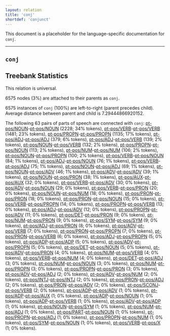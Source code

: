 ```yaml
---
layout: relation
title: 'conj'
shortdef: 'conjunct'
---
```


This document is a placeholder for the language-specific documentation
for `conj`.


--------------------------------------------------------------------------------

## `conj`

## Treebank Statistics

This relation is universal.

6575 nodes (3%) are attached to their parents as `conj`.

6575 instances of `conj` (100%) are left-to-right (parent precedes child).
Average distance between parent and child is 7.29444866920152.

The following 63 pairs of parts of speech are connected with `conj`: [pt-pos/NOUN]()-[pt-pos/NOUN]() (2228; 34% tokens), [pt-pos/VERB]()-[pt-pos/VERB]() (1481; 23% tokens), [pt-pos/PROPN]()-[pt-pos/PROPN]() (1135; 17% tokens), [pt-pos/ADJ]()-[pt-pos/ADJ]() (379; 6% tokens), [pt-pos/ADJ]()-[pt-pos/VERB]() (139; 2% tokens), [pt-pos/NOUN]()-[pt-pos/VERB]() (132; 2% tokens), [pt-pos/PROPN]()-[pt-pos/NOUN]() (113; 2% tokens), [pt-pos/NUM]()-[pt-pos/NUM]() (106; 2% tokens), [pt-pos/NOUN]()-[pt-pos/PROPN]() (100; 2% tokens), [pt-pos/VERB]()-[pt-pos/NOUN]() (84; 1% tokens), [pt-pos/ADJ]()-[pt-pos/NOUN]() (76; 1% tokens), [pt-pos/VERB]()-[pt-pos/ADJ]() (75; 1% tokens), [pt-pos/NOUN]()-[pt-pos/ADJ]() (69; 1% tokens), [pt-pos/NOUN]()-[pt-pos/ADV]() (46; 1% tokens), [pt-pos/ADV]()-[pt-pos/ADV]() (39; 1% tokens), [pt-pos/NOUN]()-[pt-pos/PRON]() (38; 1% tokens), [pt-pos/AUX]()-[pt-pos/AUX]() (32; 0% tokens), [pt-pos/VERB]()-[pt-pos/ADV]() (30; 0% tokens), [pt-pos/ADV]()-[pt-pos/NOUN]() (29; 0% tokens), [pt-pos/VERB]()-[pt-pos/PRON]() (20; 0% tokens), [pt-pos/NOUN]()-[pt-pos/NUM]() (18; 0% tokens), [pt-pos/PRON]()-[pt-pos/PRON]() (18; 0% tokens), [pt-pos/PRON]()-[pt-pos/NOUN]() (15; 0% tokens), [pt-pos/VERB]()-[pt-pos/PROPN]() (14; 0% tokens), [pt-pos/PROPN]()-[pt-pos/VERB]() (13; 0% tokens), [pt-pos/ADJ]()-[pt-pos/ADV]() (12; 0% tokens), [pt-pos/PROPN]()-[pt-pos/ADV]() (11; 0% tokens), [pt-pos/DET]()-[pt-pos/PRON]() (9; 0% tokens), [pt-pos/NUM]()-[pt-pos/PRON]() (9; 0% tokens), [pt-pos/SYM]()-[pt-pos/SYM]() (9; 0% tokens), [pt-pos/ADJ]()-[pt-pos/PRON]() (8; 0% tokens), [pt-pos/ADV]()-[pt-pos/VERB]() (7; 0% tokens), [pt-pos/PRON]()-[pt-pos/PROPN]() (7; 0% tokens), [pt-pos/PRON]()-[pt-pos/VERB]() (6; 0% tokens), [pt-pos/ADJ]()-[pt-pos/PROPN]() (5; 0% tokens), [pt-pos/ADP]()-[pt-pos/ADP]() (5; 0% tokens), [pt-pos/ADV]()-[pt-pos/PROPN]() (5; 0% tokens), [pt-pos/DET]()-[pt-pos/NOUN]() (5; 0% tokens), [pt-pos/ADV]()-[pt-pos/PRON]() (4; 0% tokens), [pt-pos/NUM]()-[pt-pos/VERB]() (4; 0% tokens), [pt-pos/VERB]()-[pt-pos/NUM]() (4; 0% tokens), [pt-pos/DET]()-[pt-pos/ADJ]() (3; 0% tokens), [pt-pos/NUM]()-[pt-pos/NOUN]() (3; 0% tokens), [pt-pos/NUM]()-[pt-pos/PROPN]() (3; 0% tokens), [pt-pos/PROPN]()-[pt-pos/PRON]() (3; 0% tokens), [pt-pos/ADV]()-[pt-pos/ADJ]() (2; 0% tokens), [pt-pos/ADV]()-[pt-pos/NUM]() (2; 0% tokens), [pt-pos/INTJ]()-[pt-pos/INTJ]() (2; 0% tokens), [pt-pos/PRON]()-[pt-pos/ADJ]() (2; 0% tokens), [pt-pos/PRON]()-[pt-pos/ADV]() (2; 0% tokens), [pt-pos/SCONJ]()-[pt-pos/VERB]() (2; 0% tokens), [pt-pos/ADP]()-[pt-pos/ADV]() (1; 0% tokens), [pt-pos/ADP]()-[pt-pos/AUX]() (1; 0% tokens), [pt-pos/ADP]()-[pt-pos/NOUN]() (1; 0% tokens), [pt-pos/ADP]()-[pt-pos/VERB]() (1; 0% tokens), [pt-pos/ADV]()-[pt-pos/ADP]() (1; 0% tokens), [pt-pos/NOUN]()-[pt-pos/SYM]() (1; 0% tokens), [pt-pos/NUM]()-[pt-pos/ADJ]() (1; 0% tokens), [pt-pos/PART]()-[pt-pos/NOUN]() (1; 0% tokens), [pt-pos/PROPN]()-[pt-pos/ADJ]() (1; 0% tokens), [pt-pos/PROPN]()-[pt-pos/NUM]() (1; 0% tokens), [pt-pos/SYM]()-[pt-pos/NOUN]() (1; 0% tokens), [pt-pos/VERB]()-[pt-pos/X]() (1; 0% tokens).

